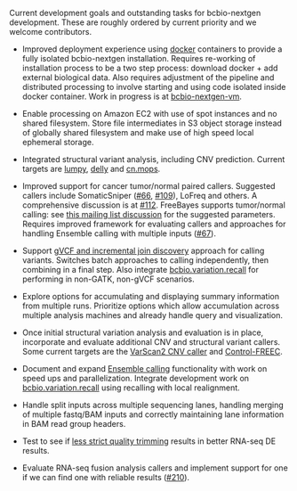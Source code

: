 Current development goals and outstanding tasks for bcbio-nextgen development.
These are roughly ordered by current priority and we welcome contributors.

- Improved deployment experience using [docker][docker] containers to provide a
  fully isolated bcbio-nextgen installation. Requires re-working of installation
  process to be a two step process: download docker + add external biological
  data.  Also requires adjustment of the pipeline and distributed processing to
  involve starting and using code isolated inside docker container. Work in
  progress is at [bcbio-nextgen-vm][bcbio-nextgen-vm].

[docker]: http://www.docker.io/
[bcbio-nextgen-vm]: https://github.com/chapmanb/bcbio-nextgen-vm

- Enable processing on Amazon EC2 with use of spot instances and no shared
  filesystem. Store file intermediates in S3 object storage instead of
  globally shared filesystem and make use of high speed local ephemeral storage.

- Integrated structural variant analysis, including CNV prediction. Current
  targets are [lumpy][lumpy], [delly][delly] and [cn.mops][cn.mops].

[cn.mops]: http://www.bioconductor.org/packages/release/bioc/html/cn.mops.html
[lumpy]: https://github.com/arq5x/lumpy-sv
[delly]: https://github.com/tobiasrausch/delly

- Improved support for cancer tumor/normal paired callers. Suggested callers
  include SomaticSniper ([#66][66], [#109][109]), LoFreq and others. A
  comprehensive discussion is at [#112][112]. FreeBayes supports tumor/normal
  calling: see [this mailing list discussion][fb-somatic] for the suggested
  parameters.  Requires improved framework for evaluating callers and approaches
  for handling Ensemble calling with multiple inputs ([#67][67]).

[66]: https://github.com/chapmanb/bcbio-nextgen/issues/66
[67]: https://github.com/chapmanb/bcbio-nextgen/issues/67
[109]: https://github.com/chapmanb/bcbio-nextgen/issues/109
[112]: https://github.com/chapmanb/bcbio-nextgen/issues/112
[fb-somatic]: https://groups.google.com/d/msg/freebayes/beLYRuHMkQE/RwFMniDmBYoJ

- Support [gVCF and incremental join discovery][gatk3-ijd] approach for calling
  variants. Switches batch approaches to calling independently, then combining
  in a final step. Also integrate [bcbio.variation.recall] for performing in
  non-GATK, non-gVCF scenarios.

[gatk3-ijd]: http://gatkforums.broadinstitute.org/discussion/3896/the-gatk-reference-model-pipeline-for-incremental-joint-discovery-in-full-detail

- Explore options for accumulating and displaying summary information from
  multiple runs. Prioritize options which allow accumulation across multiple
  analysis machines and already handle query and visualization.

- Once initial structural variation analysis and evaluation is in place,
  incorporate and evaluate additional CNV and structural variant callers. Some
  current targets are the [VarScan2 CNV caller][vs2] and [Control-FREEC][cfc].

[cfc]: http://bioinfo-out.curie.fr/projects/freec/
[vs2]: http://varscan.sourceforge.net/copy-number-calling.html

- Document and expand [Ensemble calling][ensemble] functionality with work on
  speed ups and parallelization. Integrate development work on
  [bcbio.variation.recall] using recalling with local realignment.

[ensemble]: http://bcbio.wordpress.com/2013/10/21/updated-comparison-of-variant-detection-methods-ensemble-freebayes-and-minimal-bam-preparation-pipelines/
[bcbio.variation.recall]: https://github.com/chapmanb/bcbio.variation.recall

- Handle split inputs across multiple sequencing lanes, handling merging of
  multiple fastq/BAM inputs and correctly maintaining lane information in BAM
  read group headers.

- Test to see if [less strict quality trimming][quality] results in better RNA-seq DE results.

- Evaluate RNA-seq fusion analysis callers and implement support for one if we can find one with
  reliable results ([#210][210]).

[210]: https://github.com/chapmanb/bcbio-nextgen/issues/210
[quality]: http://biorxiv.org/content/early/2013/12/23/000422
